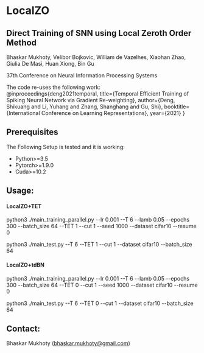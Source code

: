 # LocalZO
## Direct Training of SNN using Local Zeroth Order Method
Bhaskar Mukhoty,  Velibor Bojkovic, William de Vazelhes, Xiaohan Zhao, Giulia De Masi, Huan Xiong, Bin Gu

37th Conference on Neural Information Processing Systems

The code re-uses the following work:  
@inproceedings{deng2021temporal,
  title={Temporal Efficient Training of Spiking Neural Network via Gradient Re-weighting},
  author={Deng, Shikuang and Li, Yuhang and Zhang, Shanghang and Gu, Shi},
  booktitle={International Conference on Learning Representations},
  year={2021}
}

## Prerequisites
The Following Setup is tested and it is working:
 * Python>=3.5
 * Pytorch>=1.9.0
 * Cuda>=10.2

## Usage:
#### LocalZO+TET
python3 ./main_training_parallel.py --lr 0.001 --T 6 --lamb 0.05 --epochs 300 --batch_size 64 --TET 1  --cut 1 --seed 1000 --dataset cifar10 --resume 0

python3 ./main_test.py --T 6 --TET 1 --cut 1 --dataset cifar10 --batch_size 64  
 
#### LocalZO+tdBN
python3 ./main_training_parallel.py --lr 0.001 --T 6 --lamb 0.05 --epochs 300 --batch_size 64 --TET 0  --cut 1 --seed 1000 --dataset cifar10 --resume 0

python3 ./main_test.py --T 6 --TET 0 --cut 1 --dataset cifar10 --batch_size 64

## Contact:
Bhaskar Mukhoty (bhaskar.mukhoty@gmail.com)
